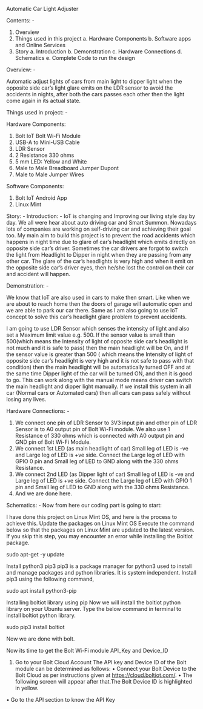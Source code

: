 Automatic Car Light Adjuster

      
Contents: -
1.	Overview
2.	Things used in this project
a.	Hardware Components
b.	Software apps and Online Services
3.	Story
a.	Introduction
b.	Demonstration
c.	Hardware Connections
d.	Schematics
e.	Complete Code to run the design     

 
                                                                                        

Overview: -

Automatic adjust lights of cars from main light to dipper light when the opposite side car’s light glare emits on the LDR sensor to avoid the accidents in nights, after both the cars passes each other then the light come again in its actual state.

 
 
                                                                                                   
Things used in project: -

Hardware Components:
1.	Bolt IoT Bolt Wi-Fi Module
2.	USB-A to Mini-USB Cable
3.	LDR Sensor
4.	2 Resistance 330 ohms
5.	5 mm LED: Yellow and White
6.	Male to Male Breadboard Jumper Dupont
7.	Male to Male Jumper Wires



Software Components:
1.	Bolt IoT Android App
2.	Linux Mint


         

 
Story: -
Introduction: -
IoT is changing and Improving our living style day by day. We all were hear about auto driving car and Smart Summon. Nowadays lots of companies are working on self-driving car and achieving their goal too. My main aim to build this project is to prevent the road accidents which happens in night time due to glare of car’s headlight which emits directly on opposite side car’s driver.
Sometimes the car drivers are forgot to switch the light from Headlight to Dipper in night when they are passing from any other car. The glare of the car’s headlights is very high and when it emit on the opposite side car’s driver eyes, then he/she lost the control on their car and accident will happen.

                    


                                   

Demonstration: -                 

We know that IoT are also used in cars to make then smart. Like when we are about to reach home then the doors of garage will automatic open and we are able to park our car there. Same as I am also going to use IoT concept to solve this car’s headlight glare problem to prevent accidents. 
  
I am going to use LDR Sensor which senses the intensity of light and also set a Maximum limit value e.g. 500. 
If the sensor value is small than 500(which means the Intensity of light of opposite side car’s headlight is not much and it is safe to pass) then the main headlight will be On, and If the sensor value is greater than 500 ( which means the Intensity of light of opposite side car’s headlight is very high and it is not safe to pass with that condition) then the main headlight will be automatically turned OFF and at the same time Dipper light of the car will be turned ON, and then it is good to go. This can work along with the manual mode means driver can switch the main headlight and dipper light manually. If we install this system in all car (Normal cars or Automated cars) then all cars can pass safely without losing any lives. 

     










 
Hardware Connections: -

 

 
1.	We connect one pin of LDR Sensor to 3V3 input pin and other pin of LDR Sensor is to A0 output pin of Bolt Wi-Fi module. We also use 1 Resistance of 330 ohms which is connected with A0 output pin and GND pin of Bolt Wi-Fi Module.
2.	We connect 1st LED (as main headlight of car) Small leg of LED is -ve and Large leg of LED is +ve side. Connect the Large leg of LED with GPIO 0 pin and Small leg of LED to GND along with the 330 ohms Resistance.
3.	We connect 2nd LED (as Dipper light of car) Small leg of LED is -ve and Large leg of LED is +ve side. Connect the Large leg of LED with GPIO 1 pin and Small leg of LED to GND along with the 330 ohms Resistance.
4.	And we are done here.













 
Schematics: -
Now from here our coding part is going to start:

I have done this project on Linux Mint OS, and here is the process to achieve this. 
Update the packages on Linux Mint OS
Execute the command below so that the packages on Linux Mint are updated to the latest version. If you skip this step, you may encounter an error while installing the Boltiot package.

sudo apt-get -y update

Install python3 pip3
pip3 is a package manager for python3 used to install and manage packages and python libraries. It is system independent.
Install pip3 using the following command,

sudo apt install python3-pip

Installing boltiot library using pip
Now we will install the boltiot python library on your Ubuntu server.
Type the below command in terminal to install boltiot python library.

sudo pip3 install boltiot

Now we are done with bolt.

Now its time to get the Bolt Wi-Fi module API_Key and Device_ID
1.	Go to your Bolt Cloud Account
The API key and Device ID of the Bolt module can be determined as follows:
•	Connect your Bolt Device to the Bolt Cloud as per instructions given at https://cloud.boltiot.com/.
•	The following screen will appear after that.The Bolt Device ID is highlighted in yellow.






 
 
•	Go to the API section to know the API Key
 
 



	

